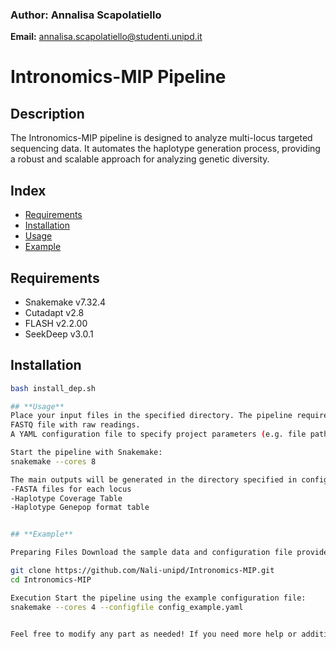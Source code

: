 ### Author: Annalisa Scapolatiello  
**Email:** annalisa.scapolatiello@studenti.unipd.it  


# **Intronomics-MIP Pipeline**

## **Description**
The Intronomics-MIP pipeline is designed to analyze multi-locus targeted sequencing data. It automates the haplotype generation process, providing a robust and scalable approach for analyzing genetic diversity.

## **Index**
- [Requirements](#requirements)
- [Installation](#installation)
- [Usage](#usage)
- [Example](#example)

## **Requirements**
- Snakemake v7.32.4
- Cutadapt v2.8
- FLASH v2.2.00
- SeekDeep v3.0.1

## **Installation**

```bash
bash install_dep.sh

## **Usage**
Place your input files in the specified directory. The pipeline requires:
FASTQ file with raw readings.
A YAML configuration file to specify project parameters (e.g. file paths, library names, and filtering parameters).

Start the pipeline with Snakemake:
snakemake --cores 8

The main outputs will be generated in the directory specified in config.yaml
-FASTA files for each locus
-Haplotype Coverage Table
-Haplotype Genepop format table


## **Example**

Preparing Files Download the sample data and configuration file provided in the repository:

git clone https://github.com/Nali-unipd/Intronomics-MIP.git
cd Intronomics-MIP

Execution Start the pipeline using the example configuration file:
snakemake --cores 4 --configfile config_example.yaml


Feel free to modify any part as needed! If you need more help or additional sections, just let me know.
